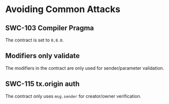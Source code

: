 # Avoiding Common Attacks

## SWC-103 Compiler Pragma
The contract is set to `0.8.0`.

## Modifiers only validate
The modifiers in the contract are only used for sender/parameter validation.

## SWC-115 tx.origin auth
The contract only uses `msg.sender` for creator/owner verification.
